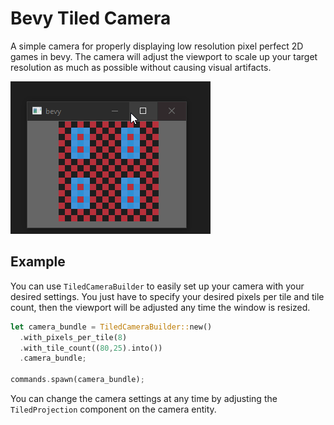 # Bevy Tiled Camera

A simple camera for properly displaying low resolution pixel perfect 2D games in bevy. The camera will adjust the viewport to scale up your target resolution as much as possible without causing visual artifacts.

![](images/demo.gif)

## Example
You can use `TiledCameraBuilder` to easily set up your camera with your desired settings. You just have to specify your desired pixels per tile and tile count, then the viewport will be adjusted any time the window is resized. 

```rs
let camera_bundle = TiledCameraBuilder::new()
  .with_pixels_per_tile(8)
  .with_tile_count((80,25).into())
  .camera_bundle;

commands.spawn(camera_bundle);
```

You can change the camera settings at any time by adjusting the `TiledProjection` component on the camera entity.